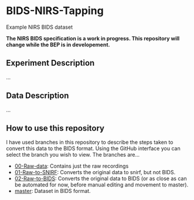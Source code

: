 # BIDS-NIRS-Tapping

Example NIRS BIDS dataset

**The NIRS BIDS specification is a work in progress. This repository will change while the BEP is in developement.**

## Experiment Description

...

## Data Description

...


## How to use this repository

I have used branches in this repository to describe the steps taken to convert this data to the BIDS format.
Using the GitHub interface you can select the branch you wish to view.
The branches are...

* [00-Raw-data](https://github.com/rob-luke/BIDS-NIRS-Tapping/tree/00-Raw-data): Contains just the raw recordings
* [01-Raw-to-SNIRF](https://github.com/rob-luke/BIDS-NIRS-Tapping/tree/01-Raw-to-SNIRF): Converts the original data to snirf, but not BIDS.
* [02-Raw-to-BIDS](https://github.com/rob-luke/BIDS-NIRS-Tapping/tree/02-Raw-to-BIDS): Converts the original data to BIDS (or as close as can be automated for now, before manual editing and movement to master).
* [master](https://github.com/rob-luke/BIDS-NIRS-Tapping): Dataset in BIDS format.

